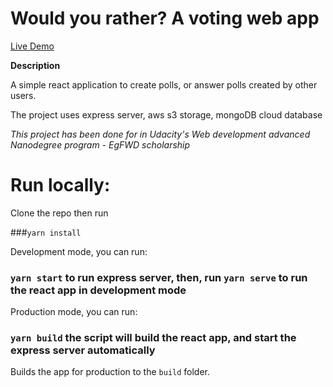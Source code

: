 # Would you rather? A voting web app

[Live Demo](https://master.d18emgd5rhbc04.amplifyapp.com/)

**Description**

A simple react application to create polls, or answer polls created by other users.

The project uses express server, aws s3 storage, mongoDB cloud database

*This project has been done for in Udacity's Web development advanced Nanodegree program - EgFWD scholarship*

# Run locally:

Clone the repo then run

###`yarn install`

Development mode, you can run:

### `yarn start` to run express server, then, run `yarn serve` to run the react app in development mode

Production mode, you can run:

### `yarn build` the script will build the react app, and start the express server automatically 

Builds the app for production to the `build` folder.
